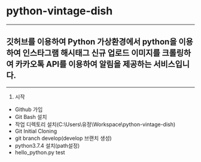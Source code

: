 # python-vintage-dish
-----
## 깃허브를 이용하여 Python 가상환경에서 python을 이용하여 인스타그램 해시태그 신규 업로드 이미지를 크롤링하여 카카오톡 API를 이용하여 알림을 제공하는 서비스입니다.
-----
1. 시작
 - Github 가입
 - Git Bash 설치
 - 작업 디렉토리 설치(C:\Users\유정\Workspace\python-vintage-dish)
 - Git Initial Cloning
 - git branch develop(develop 브랜치 생성)
 - python3.7.4 설치(path설정)
 - hello_python.py test
 